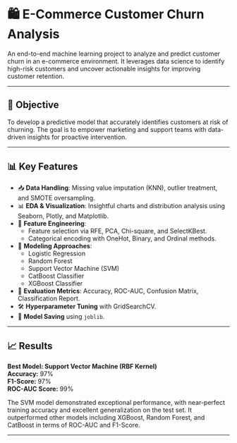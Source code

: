 # 🛍️ E-Commerce Customer Churn Analysis

An end-to-end machine learning project to analyze and predict customer churn in an e-commerce environment. It leverages data science to identify high-risk customers and uncover actionable insights for improving customer retention.

---

## 📌 Objective

To develop a predictive model that accurately identifies customers at risk of churning. The goal is to empower marketing and support teams with data-driven insights for proactive intervention.

---

## 📊 Key Features

- 📥 **Data Handling**: Missing value imputation (KNN), outlier treatment, and SMOTE oversampling.
- 📊 **EDA & Visualization**: Insightful charts and distribution analysis using Seaborn, Plotly, and Matplotlib.
- 🧠 **Feature Engineering**:
  - Feature selection via RFE, PCA, Chi-square, and SelectKBest.
  - Categorical encoding with OneHot, Binary, and Ordinal methods.
- 🤖 **Modeling Approaches**:
  - Logistic Regression
  - Random Forest
  - Support Vector Machine (SVM)
  - CatBoost Classifier
  - XGBoost Classifier
- 🧪 **Evaluation Metrics**: Accuracy, ROC-AUC, Confusion Matrix, Classification Report.
- 🛠️ **Hyperparameter Tuning** with GridSearchCV.
- 💾 **Model Saving** using `joblib`.

---

## 📈 Results

**Best Model: Support Vector Machine (RBF Kernel)**  
**Accuracy:** 97%  
**F1-Score:** 97%  
**ROC-AUC Score:** 99%

The SVM model demonstrated exceptional performance, with near-perfect training accuracy and excellent generalization on the test set. It outperformed other models including XGBoost, Random Forest, and CatBoost in terms of ROC-AUC and F1-Score.

---

